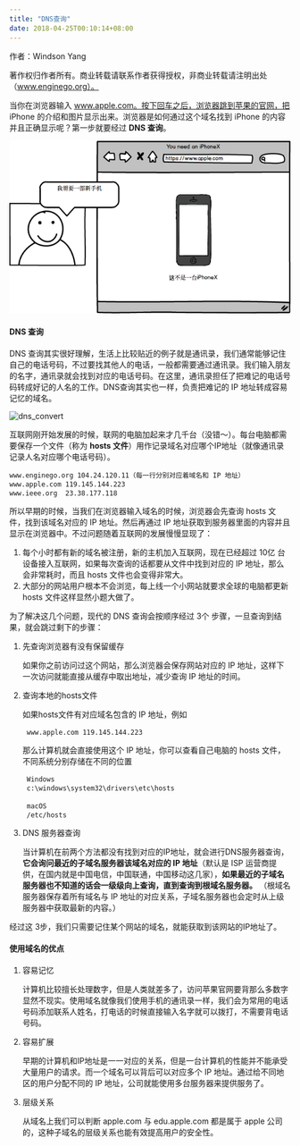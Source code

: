 ```yaml
---
title: "DNS查询"
date: 2018-04-25T00:10:14+08:00
---
```


作者：Windson Yang

著作权归作者所有。商业转载请联系作者获得授权，非商业转载请注明出处（www.enginego.org）。

当你在浏览器输入 www.apple.com。按下回车之后，浏览器跳到苹果的官网，把 iPhone 的介绍和图片显示出来。浏览器是如何通过这个域名找到 iPhone 的内容并且正确显示呢？第一步就要经过 **DNS 查询**。

![域名browser](https://raw.githubusercontent.com/EngineGirl/enginegirl.github.io/markdown/images/browser.png)

#### DNS 查询

DNS 查询其实很好理解，生活上比较贴近的例子就是通讯录，我们通常能够记住自己的电话号码，不过要找其他人的电话，一般都需要通过通讯录。我们输入朋友的名字，通讯录就会找到对应的电话号码。在这里，通讯录担任了把难记的电话号码转成好记的人名的工作。DNS查询其实也一样，负责把难记的 IP 地址转成容易记忆的域名。

![dns_convert]()

互联网刚开始发展的时候，联网的电脑加起来才几千台（没错～）。每台电脑都需要保存一个文件（称为 **hosts 文件**）用作记录域名对应哪个IP地址（就像通讯录记录人名对应哪个电话号码）。

    www.enginego.org 104.24.120.11（每一行分别对应着域名和 IP 地址）
    www.apple.com 119.145.144.223
    www.ieee.org  23.38.177.118

所以早期的时候，当我们在浏览器输入域名的时候，浏览器会先查询 hosts 文件，找到该域名对应的 IP 地址。然后再通过 IP 地址获取到服务器里面的内容并且显示在浏览器中。不过问题随着互联网的发展慢慢显现了：

1. 每个小时都有新的域名被注册，新的主机加入互联网，现在已经超过 10亿 台设备接入互联网，如果每次查询的话都要从文件中找到对应的 IP 地址，那么会非常耗时，而且 hosts 文件也会变得非常大。
2. 大部分的网站用户根本不会浏览，每上线一个小网站就要求全球的电脑都更新 hosts 文件这样显然小题大做了。


为了解决这几个问题，现代的 DNS 查询会按顺序经过 3个 步骤，一旦查询到结果，就会跳过剩下的步骤：

1. 先查询浏览器有没有保留缓存

    如果你之前访问过这个网站，那么浏览器会保存网站对应的 IP 地址，这样下一次访问就能直接从缓存中取出地址，减少查询 IP 地址的时间。

2. 查询本地的hosts文件

    如果hosts文件有对应域名包含的 IP 地址，例如

        www.apple.com 119.145.144.223

    那么计算机就会直接使用这个 IP 地址，你可以查看自己电脑的 hosts 文件，不同系统分别存储在不同的位置

        Windows
        c:\windows\system32\drivers\etc\hosts

        macOS
        /etc/hosts

3. DNS 服务器查询

    当计算机在前两个方法都没有找到对应的IP地址，就会进行DNS服务器查询，**它会询问最近的子域名服务器该域名对应的 IP 地址**（默认是 ISP 运营商提供，在国内就是中国电信，中国联通，中国移动这几家），**如果最近的子域名服务器也不知道的话会一级级向上查询，直到查询到根域名服务器。**  （根域名服务器保存着所有域名与 IP 地址的对应关系，子域名服务器也会定时从上级服务器中获取最新的内容。）
    
经过这 3步，我们只需要记住某个网站的域名，就能获取到该网站的IP地址了。

#### 使用域名的优点

1. 容易记忆

    计算机比较擅长处理数字，但是人类就差多了，访问苹果官网要背那么多数字显然不现实。使用域名就像我们使用手机的通讯录一样，我们会为常用的电话号码添加联系人姓名，打电话的时候直接输入名字就可以拨打，不需要背电话号码。

2. 容易扩展

    早期的计算机和IP地址是一一对应的关系，但是一台计算机的性能并不能承受大量用户的请求。而一个域名可以背后可以对应多个 IP 地址。通过给不同地区的用户分配不同的 IP 地址，公司就能使用多台服务器来提供服务了。
      
3. 层级关系
    
    从域名上我们可以判断 apple.com 与 edu.apple.com 都是属于 apple 公司的，这种子域名的层级关系也能有效提高用户的安全性。
